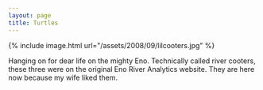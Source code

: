 ```yaml
---
layout: page
title: Turtles
---
```


{% include image.html url="/assets/2008/09/lilcooters.jpg" %}

Hanging on for dear life on the mighty Eno. Technically called river cooters, these three were on the original Eno River Analytics website. They are here now because my wife liked them.
